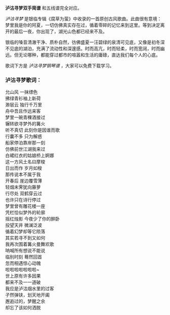 

**泸沽寻梦双手简谱** 和五线谱完全对应。

_泸沽寻梦_
是银临专辑《腐草为萤》中收录的一首原创古风歌曲。此曲很有意境：梦里我是你的阿夏，一切仿佛真实存在过，循着零碎的记忆来到这里。等到决定离开的最后一夜，你出现了，湖光山色都已经来不及。

银临的嗓音清澈干净、质朴自然，彷佛盛夏一汪碧绿的泉清可见底，又像是初冬深不见底的湖泊，充满了流动性和深邃感。时而高亢，时而轻柔，时而宽阔，时而幽远。但无论哪种，都能穿过都市的喧嚣和生活的庸碌，直达我们每个人的心底。

歌词下方是 _泸沽寻梦钢琴谱_ ，大家可以免费下载学习。

### 泸沽寻梦歌词：

允山风 一抹缥色  
拂绿青衫袖上新荷  
渺层云 独行千万里  
舟中吾且作远来客  
梦里一碗青稞酒接过  
辗转欲寻梦外的篝火  
听不真切 此刻你是因谁而歌  
行囊不多 只为解惑  
船家停泊靠岸那一刻  
仿佛前世江湖我来过  
白裙红衣的姑娘桥上婀娜  
这一方风土名曰摩梭  
日出而作 岁月如梭  
那传说本不属于我  
开春后 崖边覆雪薄  
轻烟未霁犹向藤萝  
行尽处 双鹤穿云过  
也许只在诗行停过  
梦里曾有雕花楼一座  
凭栏恰似梦外的轮廓  
摇红烛影 今夜少了你的醉卧  
投望天井 微澜泛波  
循着幻梦却等它陨落  
其实若寻不到又如何  
我再次围着篝火曼舞欢歌  
呐喊所有想说不能说  
临别时刻 蓦然回首  
忽而相遇惊心动魄  
啦啦啦啦啦啦啦~  
世上原有许多因果  
都来不及一一道破  
我应是泸沽烟水里的过客  
孑然弹铗，划天地开阖  
邂逅过的，梦醒之余  
却忘了该如何洒脱

